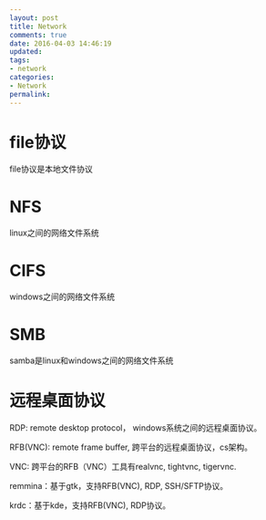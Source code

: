 ```yaml
---
layout: post
title: Network
comments: true
date: 2016-04-03 14:46:19
updated:
tags:
- network
categories:
- Network
permalink:
---
```


# file协议

file协议是本地文件协议

# NFS

linux之间的网络文件系统

# CIFS

windows之间的网络文件系统

# SMB

samba是linux和windows之间的网络文件系统

# 远程桌面协议

RDP: remote desktop protocol， windows系统之间的远程桌面协议。

RFB(VNC): remote frame buffer, 跨平台的远程桌面协议，cs架构。

VNC: 跨平台的RFB（VNC）工具有realvnc, tightvnc, tigervnc.

remmina：基于gtk，支持RFB(VNC), RDP, SSH/SFTP协议。

krdc：基于kde，支持RFB(VNC), RDP协议。

